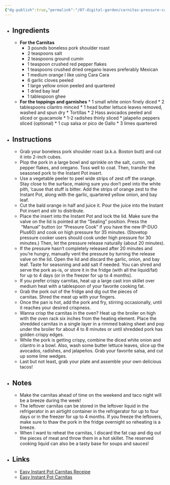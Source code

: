 ```yaml
---
{"dg-publish":true,"permalink":"/07-digital-garden/carnitas-pressure-cooker/","tags":["recipes"],"updated":"2025-04-03T08:40:51.679-07:00"}
---
```


* ## **Ingredients**
	* **For the Carnitas**
		* 3 pounds boneless pork shoulder roast
		* 2 teaspoons salt
		* 2 teaspoons ground cumin
		* 1 teaspoon crushed red pepper flakes
		* 1 teaspoons crushed dried oregano leaves preferably Mexican
		* 1 medium orange I like using Cara Cara
		* 6 garlic cloves peeled
		* 1 large yellow onion peeled and quartered
		* 1 dried bay leaf
		* 1 tablespoon ghee
	* **For the toppings and garnishes**
			* 1 small white onion finely diced
			* 2 tablespoons cilantro minced
			* 1 head butter lettuce leaves removed, washed and spun dry
			* Tortillas
			* 2 Hass avocados peeled and sliced or guacamole
			* 1-2 radishes thinly sliced
			* jalapeño peppers sliced (optional)
			* 1 cup salsa or pico de Gallo
			* 3 limes quartered
* ## **Instructions**
	* Grab your boneless pork shoulder roast (a.k.a. Boston butt) and cut it into 2-inch cubes.
	* Plop the pork in a large bowl and sprinkle on the salt, cumin, red pepper flakes, and oregano. Toss well to coat. Then, transfer the seasoned pork to the Instant Pot insert.
	* Use a vegetable peeler to peel wide strips of zest off the orange. Stay close to the surface, making sure you don’t peel into the white pith, ’cause that stuff is bitter. Add the strips of orange zest to the Instant Pot, along with the garlic, quartered yellow onion, and bay leaf.
	* Cut the bald orange in half and juice it. Pour the juice into the Instant Pot insert and stir to distribute.
	* Place the insert into the Instant Pot and lock the lid. Make sure the valve on the lid is pointed at the “Sealing” position. Press the  “Manual” button (or “Pressure Cook” if you have the new IP-DUO Plus60) and cook on high pressure for 35 minutes. (Stovetop pressure cooker users should cook under high pressure for 30 minutes.) Then, let the pressure release naturally (about 20 minutes).
	* If the pressure hasn’t completely released after 20 minutes and you’re hungry, manually vent the pressure by turning the release valve on the lid. Open the lid and discard the garlic, onion, and bay leaf. Taste for seasoning and add salt if needed. You can shred and serve the pork as-is, or store it in the fridge (with all the liquid/fat) for up to 4 days (or in the freezer for up to 4 months).
	* If you prefer crispy carnitas, heat up a large cast iron skillet over medium heat with a tablespoon of your favorite cooking fat.
	* Grab the pork out of the fridge and dig out the pieces of carnitas. Shred the meat up with your fingers.
	* Once the pan is hot, add the pork and fry, stirring occasionally, until it reaches your desired crispness.
	* Wanna crisp the carnitas in the oven? Heat up the broiler on high with the oven rack six inches from the heating element. Place the shredded carnitas in a single layer in a rimmed baking sheet and pop under the broiler for about 4 to 8 minutes or until shredded pork has golden crispy edges.
	* While the pork is getting crispy, combine the diced white onion and cilantro in a bowl. Also, wash some butter lettuce leaves, slice up the avocados, radishes, and jalapeños. Grab your favorite salsa, and cut up some lime wedges.
	* Last but not least, grab your plate and assemble your own delicious tacos!
* ## **Notes**
	* Make the carnitas ahead of time on the weekend and taco night will be a breeze during the week!
	* The leftover carnitas can be stored in the leftover liquid in the refrigerator in an airtight container in the refrigerator for up to four days or in the freezer for up to 4 months. If you freeze the leftovers, make sure to thaw the pork in the fridge overnight so reheating is a breeze.
	* When I want to reheat the carnitas, I discard the fat cap and dig out the pieces of meat and throw them in a hot skillet. The reserved cooking liquid can also be a tasty base for soups and sauces!
* ## **Links**
	* [Easy Instant Pot Carnitas Receipe](https://nomnompaleo.com/2017041820170418instant-pot-pressure-cooker-carnitas)
	* [Easy Instant Pot Carnitas](https://youtu.be/2Eb5AmoUXDc?si=DjVJVHSV_TEQGpSx)
